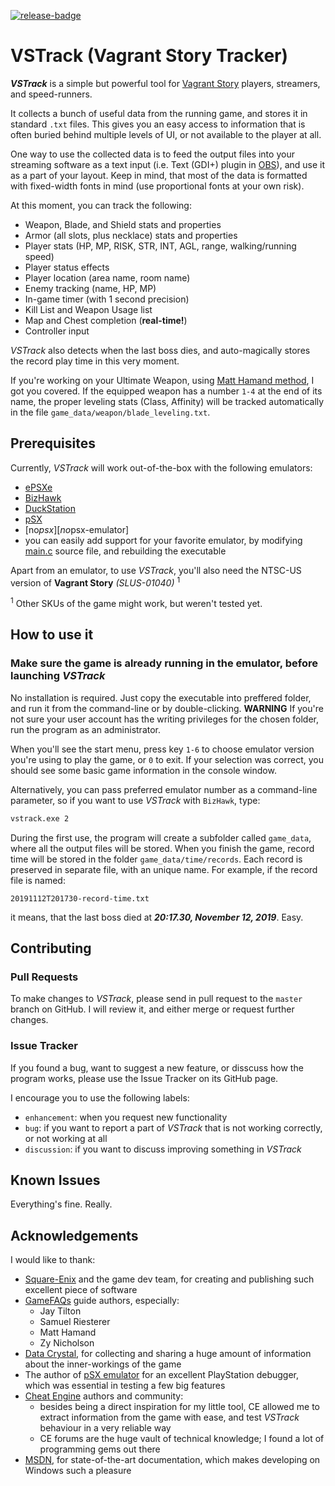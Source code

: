 [![release-badge]][latest-release]

[release-badge]: https://img.shields.io/github/v/release/Rosto75/vstrack?include_prereleases
[latest-release]: https://github.com/Rosto75/vstrack/releases/latest

# VSTrack (Vagrant Story Tracker)
[about-vstrack]: #about-vstrack

***VSTrack*** is a simple but powerful tool for [Vagrant Story][vagrant-game] players, streamers, and speed-runners. 


It collects a bunch of useful data from the running game, and stores it in standard `.txt` files. This gives you an easy access to information that is often buried behind multiple levels of UI, or not available to the player at all.

One way to use the collected data is to feed the output files into your streaming software as a text input (i.e. Text (GDI+) plugin in [OBS][obs]), and use it as a part of your layout. Keep in mind, that most of the data is formatted with fixed-width fonts in mind (use proportional fonts at your own risk).

At this moment, you can track the following:
* Weapon, Blade, and Shield stats and properties
* Armor (all slots, plus necklace) stats and properties
* Player stats (HP, MP, RISK, STR, INT, AGL, range, walking/running speed)
* Player status effects
* Player location (area name, room name)
* Enemy tracking (name, HP, MP)
* In-game timer (with 1 second precision)
* Kill List and Weapon Usage list
* Map and Chest completion (**real-time!**)
* Controller input

*VSTrack* also detects when the last boss dies, and auto-magically stores the record play time in this very moment.

If you're working on your Ultimate Weapon, using [Matt Hamand method][ultimate-weapon-guide], I got you covered. If the equipped weapon has a number `1-4` at the end of its name, the proper leveling stats (Class, Affinity) will be tracked automatically in the file `game_data/weapon/blade_leveling.txt`.


## Prerequisites
[prerequisites]: #prerequisites

Currently, *VSTrack* will work out-of-the-box with the following emulators:
* [ePSXe][epsxe-emulator]
* [BizHawk][bizhawk-emulator]
* [DuckStation][duckstation-emulator]
* [pSX][pSX-emulator]
* [no$psx][no$psx-emulator]
* you can easily add support for your favorite emulator, by modifying [main.c](/main.c) source file, and rebuilding the executable

Apart from an emulator, to use *VSTrack*, you'll also need the NTSC-US version of **Vagrant Story** *(SLUS-01040)* <sup>1</sup>

<sup>1</sup> Other SKUs of the game might work, but weren't tested yet.

## How to use it
[usage]: #usage

### Make sure the game is already running in the emulator, before launching *VSTrack*

No installation is required. Just copy the executable into preffered folder, and run it from the command-line or by double-clicking. **WARNING** If you're not sure your user account has the writing privileges for the chosen folder, run the program as an administrator. 

When you'll see the start menu, press key `1-6` to choose emulator version you're using to play the game,  or `0` to exit. If your selection was correct, you should see some basic game information in the console window.

Alternatively, you can pass preferred emulator number as a command-line parameter, so if you want to use *VSTrack* with `BizHawk`, type:
```bash
vstrack.exe 2
```

During the first use, the program will create a subfolder called `game_data`, where all the output files will be stored. When you finish the game, record time will be stored in the folder `game_data/time/records`. Each record is preserved in separate file, with an unique name. For example, if the record file is named:
```
20191112T201730-record-time.txt
```
it means, that the last boss died at ***20:17.30, November 12, 2019***. Easy.


## Contributing
[contributing]: #contributing

### Pull Requests
[pull-requests]: #pull-requests

To make changes to *VSTrack*, please send in pull request to the `master` branch on GitHub. I will review it, and either merge or request further changes.

### Issue Tracker
[issue-tracker]: #issue-tracker

If you found a bug, want to suggest a new feature, or disscuss how the program works, please use the Issue Tracker on its GitHub page.

I encourage you to use the following labels:
* `enhancement`: when you request new functionality
* `bug`: if you want to report a part of *VSTrack* that is not working correctly, or not working at all
* `discussion`: if you want to discuss improving something in *VSTrack* 


## Known Issues
[known-issues]: #known-issues

Everything's fine. Really.


## Acknowledgements
[acknowledgements]: #acknowledgements

I would like to thank:
* [Square-Enix][square-enix] and the game dev team, for creating and publishing such excellent piece of software
* [GameFAQs][game-faqs] guide authors, especially:
  * Jay Tilton
  * Samuel Riesterer
  * Matt Hamand
  * Zy Nicholson
* [Data Crystal][data-crystal], for collecting and sharing a huge amount of information about the inner-workings of the game
* The author of [pSX emulator][pSX-emulator] for an excellent PlayStation debugger, which was essential in testing a few big features 
* [Cheat Engine][cheat-engine] authors and community:
  * besides being a direct inspiration for my little tool, CE allowed me to extract information from the game with ease, and test *VSTrack* behaviour in a very reliable way 
  * CE forums are the huge vault of technical knowledge; I found a lot of programming gems out there
* [MSDN][msdn], for state-of-the-art documentation, which makes developing on Windows such a pleasure


[vagrant-game]: https://en.wikipedia.org/wiki/Vagrant_Story
[obs]: https://obsproject.com
[epsxe-emulator]: https://www.epsxe.com
[no$psx-emulator]: https://problemkaputt.de/psx.htm
[duckstation-emulator]: https://github.com/stenzek/duckstation
[bizhawk-emulator]: http://tasvideos.org/BizHawk.html
[pSX-emulator]: http://psxemulator.proboards.com
[data-crystal]: http://datacrystal.romhacking.net/wiki/Vagrant_Story
[game-faqs]: https://gamefaqs.gamespot.com/ps/914326-vagrant-story/faqs 
[ultimate-weapon-guide]:  https://gamefaqs.gamespot.com/ps/914326-vagrant-story/faqs/8646
[square-enix]: https://www.jp.square-enix.com/game/detail/vagrantstory/
[cheat-engine]: https://www.cheatengine.org
[msdn]: https://msdn.microsoft.com/en-us/
